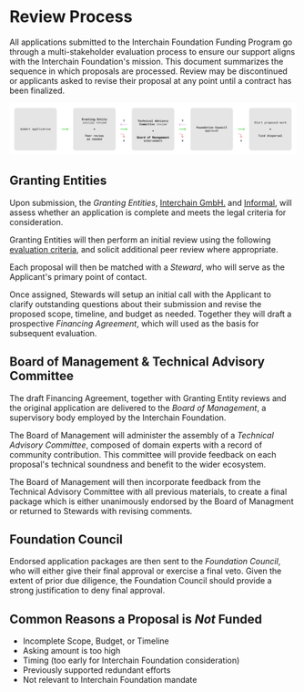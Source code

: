 
# Review Process

All applications submitted to the Interchain Foundation 
Funding Program go through a multi-stakeholder evaluation 
process to ensure our support aligns with the Interchain 
Foundation's mission. This document summarizes the
sequence in which proposals are processed. Review may be 
discontinued or applicants asked to revise their 
proposal at any point until a contract has been finalized.

![Review Process Flow Chart](./assets/review_process.png)

## Granting Entities

Upon submission, the *Granting Entities*, 
[Interchain GmbH.](https://interchain.berlin/) and 
[Informal](https://informal.systems/), will assess whether an
application is complete and meets the legal criteria 
for consideration.

Granting Entities will then perform an initial review using the
following [evaluation criteria](./evaluation_criteria.md),
and solicit additional peer review where appropriate.

Each proposal will then be matched with a *Steward*, who will serve
as the Applicant's primary point of contact.

Once assigned, Stewards will setup an initial call with the Applicant
to clarify outstanding questions about their submission and revise
the proposed scope, timeline, and budget as needed. Together they 
will draft a prospective *Financing Agreement*, which will used as 
the basis for subsequent evaluation.

## Board of Management & Technical Advisory Committee

The draft Financing Agreement, together with Granting Entity reviews
and the original application are delivered to the *Board of
Management*, a supervisory body employed by the Interchain Foundation.

The Board of Management will administer the assembly of a *Technical
Advisory Committee*, composed of domain experts with a record
of community contribution. This committee will provide feedback
on each proposal's technical soundness and benefit to the wider
ecosystem.

The Board of Management will then incorporate feedback from the 
Technical Advisory Committee with all previous materials, to create
a final package which is either unanimously endorsed by the Board of
Managment or returned to Stewards with revising comments.

## Foundation Council

Endorsed application packages are then sent to the 
*Foundation Council*, who will either give their final 
approval or exercise a final veto. Given the 
extent of prior due diligence, the Foundation Council should 
provide a strong justification to deny final approval.

## Common Reasons a Proposal is _Not_ Funded

- Incomplete Scope, Budget, or Timeline
- Asking amount is too high
- Timing (too early for Interchain Foundation consideration)
- Previously supported redundant efforts
- Not relevant to Interchain Foundation mandate
